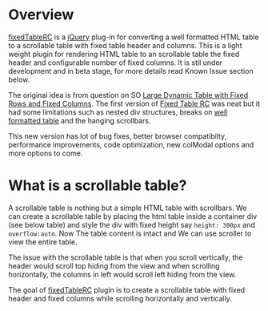 Overview
========

<a href="https://github.com/meetselva/fixed-table-rows-cols/blob/master/fixed_table_rc.js">fixedTableRC</a> is a 
<a href="http://www.jquery.com/">jQuery</a> plug-in for converting a well formatted HTML table to a scrollable table 
with fixed table header and columns. This is a light weight plugin for rendering HTML table to an scrollable table 
the fixed header and configurable number of fixed columns. It is stil under development and in beta stage, for more details read Known Issue section below.

The original idea is from question on SO <a href="http://stackoverflow.com/questions/10838700/large-dynamically-sized-html-table-with-a-fixed-scroll-row-and-fixed-scroll-colu/10922732#10922732">Large Dynamic Table with Fixed Rows and Fixed Columns</a>. 
The first version of <a href="demo v0_01.html" target="_blank" >Fixed Table RC</a> was neat but it had some limitations 
such as nested div structures, breaks on <a href="javascript:void(0)" class="helper" data-helper-msg="WELLFORMED_HTML">well formatted table</a> 
and the hanging scrollbars.

This new version has lot of bug fixes, better browser compatibilty, performance improvements, code optimization,
new colModal options and more options to come.

What is a scrollable table?
===========================
A scrollable table is nothing but a simple HTML table with scrollbars. We can create a scrollable table by placing 
the html table inside a container div (see below table) and style the div with fixed height say <code class="prettyprint">height: 300px</code> and 
<code class="prettyprint">overflow:auto</code>. Now The table content is intact and We can use scroller to view the entire table. 

The issue with the scrollable table is that when you scroll vertically, the header would scroll top hiding from the view and 
when scrolling horizontally, the columns in left would scroll left hiding from the view.

The goal of <a href="https://github.com/meetselva/fixed-table-rows-cols/blob/master/fixed_table_rc.js">fixedTableRC</a> plugin is to create
a scrollable table with fixed header and fixed columns while scrolling horizontally and vertically. 